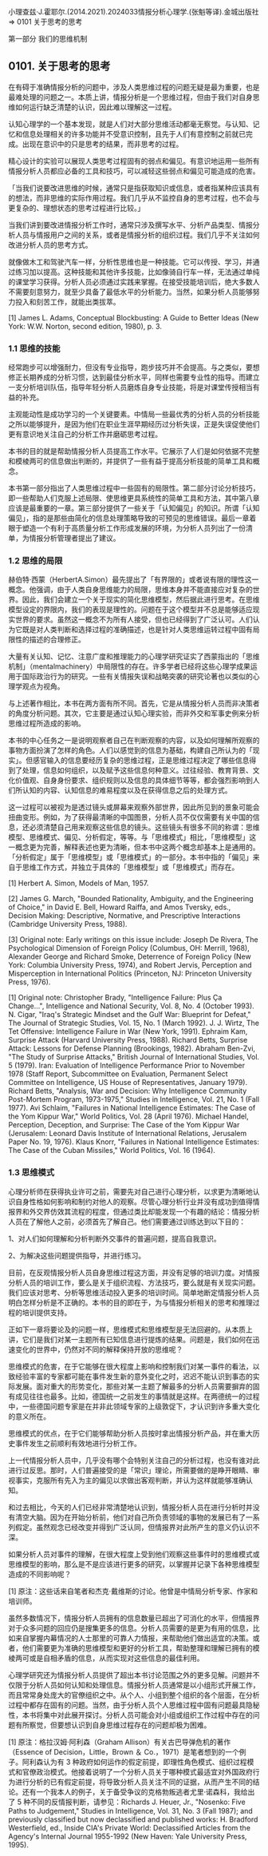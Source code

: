 小理查兹·J.霍耶尔.(2014.2021).2024033情报分析心理学.(张魁等译).金城出版社 => 0101 关于思考的思考

第一部分 我们的思维机制

## 0101. 关于思考的思考

在有碍于准确情报分析的问题中，涉及人类思维过程的问题无疑是最为重要，也是最难处理的问题之一。本质上讲，情报分析是一个思维过程，但由于我们对自身思维如何运行缺乏清楚的认识，因此难以理解这一过程。

认知心理学的一个基本发现，就是人们对大部分思维活动都毫无察觉。与认知、记忆和信息处理相关的许多功能并不受意识控制，且先于人们有意控制之前就已完成。出现在意识中的只是思考的结果，而非思考的过程。

精心设计的实验可以展现人类思考过程固有的弱点和偏见。有意识地运用一些所有情报分析人员都应必备的工具和技巧，可以减轻这些弱点和偏见可能造成的危害。

「当我们说要改进思维的时候，通常只是指获取知识或信息，或者指某种应该具有的想法，而非思维的实际作用过程。我们几乎从不监控自身的思考过程，也不会与更复杂的、理想状态的思考过程进行比较。」

当我们讲到要改进情报分析工作时，通常只涉及撰写水平、分析产品类型、情报分析人员与情报用户之间的关系，或者是情报分析的组织过程。我们几乎不关注如何改进分析人员的思考方式。

就像做木工和驾驶汽车一样，分析性思维也是一种技能。它可以传授、学习，并通过练习加以提高。这种技能和其他许多技能，比如像骑自行车一样，无法通过单纯的课堂学习获得。分析人员必须通过实践来掌握。在接受技能培训后，绝大多数人不需要刻意努力，就至少具备了最低水平的分析能力。当然，如果分析人员能够努力投入和刻苦工作，就能出类拔萃。

[1] James L. Adams, Conceptual Blockbusting: A Guide to Better Ideas (New York: W.W. Norton, second edition, 1980), p. 3.

### 1.1 思维的技能

经常跑步可以增强耐力，但没有专业指导，跑步技巧并不会提高。与之类似，要想修正长期养成的分析习惯，达到最佳分析水平，同样也需要专业性的指导。而建立一支分析培训队伍，指导年轻分析人员磨炼自身专业技能，将是对课堂传授相当有益的补充。

主观能动性是成功学习的一个关键要素。中情局一些最优秀的分析人员的分析技能之所以能够提升，是因为他们在职业生涯早期经历过分析失误，正是失误促使他们更有意识地关注自己的分析工作并磨砺思考过程。

本书的目的就是帮助情报分析人员提高工作水平。它展示了人们是如何依据不完整和模棱两可的信息做出判断的，并提供了一些有益于提高分析技能的简单工具和概念。

本书第一部分指出了人类思维过程中一些固有的局限性。第二部分讨论分析技巧，即一些帮助人们克服上述局限、使思维更具系统性的简单工具和方法，其中第八章应该是最重要的一章。第三部分提供了一些关于「认知偏见」的知识。所谓「认知偏见」，指的是那些由简化的信息处理策略导致的可预见的思维错误。最后一章着眼于塑造一个有利于高质量分析工作形成发展的环境，为分析人员列出了一份清单，为情报分析管理者提出了建议。

### 1.2 思维的局限

赫伯特·西蒙（HerbertA.Simon）最先提出了「有界限的」或者说有限的理性这一概念。他强调，由于人类自身思维能力的局限，思维本身并不能直接应对复杂的世界。因此，我们会建立一个关于现实的简化思维模型，然后据此进行思考。在思维模型设定的界限内，我们的表现是理性的。问题在于这个模型并不总是能够适应现实世界的要求。虽然这一概念不为所有人接受，但也已经得到了广泛认可。人们认为它既是对人类判断和选择过程的准确描述，也是针对人类思维运转过程中固有局限性的描述的合理修正。

大量有关认知、记忆、注意广度和推理能力的心理学研究证实了西蒙指出的「思维机制」（mentalmachinery）中局限性的存在。许多学者已经将这些心理学成果运用于国际政治行为的研究。一些有关情报失误和战略突袭的研究论著也以类似的心理学观点为视角。

与上述著作相比，本书在两方面有所不同。首先，它是从情报分析人员而非决策者的角度分析问题。其次，它主要是通过认知心理实验，而非外交和军事史例来分析思维过程所造成的影响。

本书的中心任务之一是说明观察者自己在判断观察的内容，以及如何理解所观察的事物方面扮演了怎样的角色。人们以感觉到的信息为基础，构建自己所认为的「现实」。但感官输入的信息要经历复杂的思维过程，正是思维过程决定了哪些信息得到了处理，信息如何组织，以及赋予这些信息何种意义。过往经验、教育背景、文化价值观、自身身份要求、组织规则以及信息的具体细节等等，都会强烈影响到人们所认知的内容、认知信息的难易程度以及在获得信息之后的处理方式。

这一过程可以被视为是透过镜头或屏幕来观察外部世界，因此所见到的景象可能会扭曲变形。例如，为了获得最清晰的中国图景，分析人员不仅仅需要有关中国的信息，还必须清楚自己用来观察这些信息的镜头。这些镜头有很多不同的称谓：思维模型、思维模式、偏见、分析假定，等等。与「思维模式」相比，「思维模型」这一概念更为完善，解释表述也更为清晰，但本书中这两个概念却基本上是通用的。「分析假定」属于「思维模型」或「思维模式」的一部分。本书中指的「偏见」来自于思维工作方式，并独立于具体的「思维模型」或「思维模式」而存在。

[1] Herbert A. Simon, Models of Man, 1957.

[2] James G. March, "Bounded Rationality, Ambiguity, and the Engineering of Choice," in David E. Bell, Howard Raiffa, and Amos Tversky, eds., Decision Making: Descriptive, Normative, and Prescriptive Interactions (Cambridge University Press, 1988).

[3] Original note: Early writings on this issue include: Joseph De Rivera, The Psychological Dimension of Foreign Policy (Columbus, OH: Merrill, 1968), Alexander George and Richard Smoke, Deterrence of Foreign Policy (New York: Columbia University Press, 1974), and Robert Jervis, Perception and Misperception in International Politics (Princeton, NJ: Princeton University Press, 1976).

[1] Original note: Christopher Brady, "Intelligence Failure: Plus Ça Change...", Intelligence and National Security, Vol. 8, No. 4 (October 1993). N. Cigar, "Iraq's Strategic Mindset and the Gulf War: Blueprint for Defeat," The Journal of Strategic Studies, Vol. 15, No. 1 (March 1992). J. J. Wirtz, The Tet Offensive: Intelligence Failure in War (New York, 1991). Ephraim Kam, Surprise Attack (Harvard University Press, 1988). Richard Betts, Surprise Attack: Lessons for Defense Planning (Brookings, 1982). Abraham Ben-Zvi, "The Study of Surprise Attacks," British Journal of International Studies, Vol. 5 (1979). Iran: Evaluation of Intelligence Performance Prior to November 1978 (Staff Report, Subcommittee on Evaluation, Permanent Select Committee on Intelligence, US House of Representatives, January 1979). Richard Betts, "Analysis, War and Decision: Why Intelligence Community Post-Mortem Program, 1973-1975," Studies in Intelligence, Vol. 21, No. 1 (Fall 1977). Avi Schlaim, "Failures in National Intelligence Estimates: The Case of the Yom Kippur War," World Politics, Vol. 28 (April 1976). Michael Handel, Perception, Deception, and Surprise: The Case of the Yom Kippur War (Jerusalem: Leonard Davis Institute of International Relations, Jerusalem Paper No. 19, 1976). Klaus Knorr, "Failures in National Intelligence Estimates: The Case of the Cuban Missiles," World Politics, Vol. 16 (1964).

### 1.3 思维模式

心理分析师在获得执业许可之前，需要先对自己进行心理分析，以求更为清晰地认识自身性格如何影响和制约对他人的观察。尽管心理分析行业并没有成功到值得情报界和外交界仿效其流程的程度，但通过类比却能发现一个有趣的结论：情报分析人员在了解他人之前，必须首先了解自己。他们需要通过训练达到以下目的：

1、对人们如何理解和分析判断外交事件的普遍问题，提高自我意识。

2、为解决这些问题提供指导，并进行练习。

目前，在反观情报分析人员自身思维过程这方面，并没有足够的培训力度。对情报分析人员的培训工作，要么是关于组织流程、方法技巧，要么就是有关现实问题。我们应该对思考、分析等思维活动投入更多的培训时间。简单地断定情报分析人员明白怎样分析是不正确的。本书的目的即在于，为与情报分析相关的思考和推理过程的培训提供支持。

正如下一章将要论及的问题一样，思维模式和思维模型是无法回避的。从本质上讲，它们是我们对某一主题所有已知信息进行提炼的结果。问题是，我们如何在迅速变化的世界中，仍然对不同的解释保持开放的思维呢？

思维模式的危害，在于它能够在很大程度上影响和控制我们对某一事件的看法，以致经验丰富的专家都可能在事件发生新的意外变化之时，迟迟不能认识到事态的实际发展。面对重大的形势变化，那些对某一主题了解最多的分析人员需要摒弃的固有成见往往也最多。比如，德国统一之前发生的事情就是这样。在两德统一的过程中，一些德国问题专家是在并非此领域专家的上级敦促下，才认识到许多重大变化的意义所在。

思维模式的优点，在于它们能够帮助分析人员按时拿出情报分析产品，并在重大历史事件发生之前顺利有效地进行分析工作。

上一代情报分析人员中，几乎没有哪个会特别关注自己的分析过程，也没有谁对此进行过反思。那时，人们普遍接受的是「常识」理论，所需要做的是睁开眼睛、审视事实，克服所有先入为主的偏见以求做出客观判断，并认为这样就能够准确认知。

和过去相比，今天的人们已经非常清楚地认识到，情报分析人员在进行分析时并没有清空大脑。因为在开始分析前，他们对自己所负责领域的事物的发展已有了一系列假定。虽然观念已经改变并得到广泛认同，但情报界对此所产生的意义仍认识不深。

如果分析人员对事件的理解，在很大程度上受到他们观察这些事件时的思维模式或思维模型的影响，那么是不是应该进行更多的研究，以掌握并记录下各种思维模型造成的不同影响呢？

[1] 原注：这些话来自笔者和杰克·戴维斯的讨论。他曾是中情局分析专家、作家和培训师。

虽然多数情况下，情报分析人员拥有的信息数量已超出了可消化的水平，但情报界对于众多问题的回应仍是搜集更多的信息。分析人员需要的是更为有用的信息，比如来自掌握内幕情况的人士那里的可靠人力情报，来帮助他们做出适宜的决策。或者，他们需要更为准确的思维模型和更好的分析工具，帮助整理和理解已拥有的模棱两可或是自相矛盾的信息，从而实现对这些信息的最佳利用。

心理学研究还为情报分析人员提供了超出本书讨论范围之外的更多见解。问题并不仅限于分析人员如何认知和处理信息。情报分析人员通常是以小组形式开展工作，而且常常身处庞大的官僚组织之中。从个人、小组到整个组织的各个层面，在分析过程中都存在固有的问题。当然，由于分析人员个人思维过程中固有问题最具隐秘性，本书将集中对此展开探讨。分析人员可能会对小组或组织工作过程中存在的问题有所察觉，但要想认识到自身思维过程存在的问题却极为困难。

[1] 原注：格拉汉姆·阿利森（Graham Allison）有关古巴导弹危机的著作（Essence of Decision，Little，Brown ＆ Co.，1971）是笔者想到的一个例子。阿利森认为有 3 种政府如何运作的假定前提，即理性角色模式、组织过程模式和官僚政治模式。他接着说明了一个分析人员关于哪种模式最适宜对外国政府行为进行分析的已有假定前提，将导致分析人员关注不同的证据，从而产生不同的结论。还有一个我本人的例子，关于备受争议的克格勃叛逃者尤里·诺森科，我给出了 5 种不同的反情报判断，请参见：Richards J. Heuer, Jr., "Nosenko: Five Paths to Judgement," Studies in Intelligence, Vol. 31, No. 3 (Fall 1987); and previously classified but now declassified and published works: H. Bradford Westerfield, ed., Inside CIA's Private World: Declassified Articles from the Agency's Internal Journal 1955-1992 (New Haven: Yale University Press, 1995).
